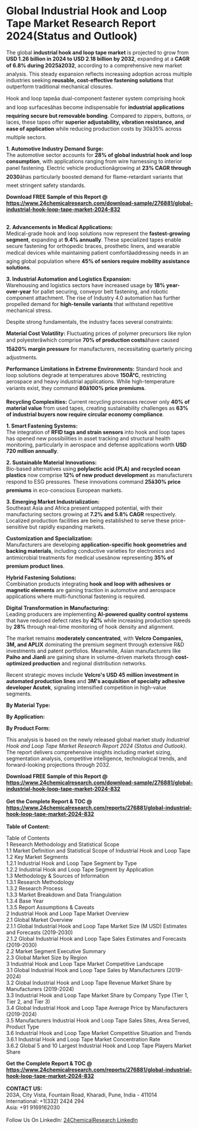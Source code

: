 <h1>Global Industrial Hook and Loop Tape Market Research Report 2024(Status and Outlook)</h1><p>The global <strong>industrial hook and loop tape market</strong> is projected to grow from <strong>USD 1.26 billion in 2024 to USD 2.18 billion by 2032</strong>, expanding at a <strong>CAGR of 6.8% during 2025â2032</strong>, according to a comprehensive new market analysis. This steady expansion reflects increasing adoption across multiple industries seeking <strong>reusable, cost-effective fastening solutions</strong> that outperform traditional mechanical closures.</p><p>Hook and loop tapeâa dual-component fastener system comprising hook and loop surfacesâhas become indispensable for <strong>industrial applications requiring secure but removable bonding</strong>. Compared to zippers, buttons, or laces, these tapes offer <strong>superior adjustability, vibration resistance, and ease of application</strong> while reducing production costs by 30â35% across multiple sectors.</p><p><strong>1. Automotive Industry Demand Surge:</strong><br>
The automotive sector accounts for <strong>28% of global industrial hook and loop consumption</strong>, with applications ranging from wire harnessing to interior panel fastening. Electric vehicle productionâgrowing at <strong>23% CAGR through 2030</strong>âhas particularly boosted demand for flame-retardant variants that meet stringent safety standards.</p><div><b>Download FREE Sample of this Report @ 
            <a href="https://www.24chemicalresearch.com/download-sample/276881/global-industrial-hook-loop-tape-market-2024-832">
            https://www.24chemicalresearch.com/download-sample/276881/global-industrial-hook-loop-tape-market-2024-832</a></b></div><br><p><strong>2. Advancements in Medical Applications:</strong><br>
Medical-grade hook and loop solutions now represent the <strong>fastest-growing segment</strong>, expanding at <strong>9.4% annually</strong>. These specialized tapes enable secure fastening for orthopedic braces, prosthetic liners, and wearable medical devices while maintaining patient comfortâaddressing needs in an aging global population where <strong>45% of seniors require mobility assistance solutions</strong>.</p><p><strong>3. Industrial Automation and Logistics Expansion:</strong><br>
Warehousing and logistics sectors have increased usage by <strong>18% year-over-year</strong> for pallet securing, conveyor belt fastening, and robotic component attachment. The rise of Industry 4.0 automation has further propelled demand for <strong>high-tensile variants</strong> that withstand repetitive mechanical stress.</p><p>Despite strong fundamentals, the industry faces several constraints:</p><p><strong>Material Cost Volatility:</strong> Fluctuating prices of polymer precursors like nylon and polyesterâwhich comprise <strong>70% of production costs</strong>âhave caused <strong>15â20% margin pressure</strong> for manufacturers, necessitating quarterly pricing adjustments.</p><p><strong>Performance Limitations in Extreme Environments:</strong> Standard hook and loop solutions degrade at temperatures above <strong>150Â°C</strong>, restricting aerospace and heavy industrial applications. While high-temperature variants exist, they command <strong>80â100% price premiums</strong>.</p><p><strong>Recycling Complexities:</strong> Current recycling processes recover only <strong>40% of material value</strong> from used tapes, creating sustainability challenges as <strong>63% of industrial buyers now require circular economy compliance</strong>.</p><p><strong>1. Smart Fastening Systems:</strong><br>
The integration of <strong>RFID tags and strain sensors</strong> into hook and loop tapes has opened new possibilities in asset tracking and structural health monitoring, particularly in aerospace and defense applications worth <strong>USD 720 million annually</strong>.</p><p><strong>2. Sustainable Material Innovations:</strong><br>
Bio-based alternatives using <strong>polylactic acid (PLA) and recycled ocean plastics</strong> now comprise <strong>12% of new product development</strong> as manufacturers respond to ESG pressures. These innovations command <strong>25â30% price premiums</strong> in eco-conscious European markets.</p><p><strong>3. Emerging Market Industrialization:</strong><br>
Southeast Asia and Africa present untapped potential, with their manufacturing sectors growing at <strong>7.2% and 5.8% CAGR</strong> respectively. Localized production facilities are being established to serve these price-sensitive but rapidly expanding markets.</p><p><strong>Customization and Specialization:</strong><br>
	Manufacturers are developing <strong>application-specific hook geometries and backing materials</strong>, including conductive varieties for electronics and antimicrobial treatments for medical usesânow representing <strong>35% of premium product lines</strong>.</p><p><strong>Hybrid Fastening Solutions:</strong><br>
	Combination products integrating <strong>hook and loop with adhesives or magnetic elements</strong> are gaining traction in automotive and aerospace applications where multi-functional fastening is required.</p><p><strong>Digital Transformation in Manufacturing:</strong><br>
	Leading producers are implementing <strong>AI-powered quality control systems</strong> that have reduced defect rates by <strong>42%</strong> while increasing production speeds by <strong>28%</strong> through real-time monitoring of hook density and alignment.</p><p>The market remains <strong>moderately concentrated</strong>, with <strong>Velcro Companies, 3M, and APLIX</strong> dominating the premium segment through extensive R&amp;D investments and patent portfolios. Meanwhile, Asian manufacturers like <strong>Paiho and Jianli</strong> are gaining share in volume-driven markets through <strong>cost-optimized production</strong> and regional distribution networks.</p><p>Recent strategic moves include <strong>Velcro's USD 45 million investment in automated production lines</strong> and <strong>3M's acquisition of specialty adhesive developer Acutek</strong>, signaling intensified competition in high-value segments.</p><p><strong>By Material Type:</strong></p><p><strong>By Application:</strong></p><p><strong>By Product Form:</strong></p><p>This analysis is based on the newly released global market study <em>Industrial Hook and Loop Tape Market Research Report 2024 (Status and Outlook)</em>. The report delivers comprehensive insights including market sizing, segmentation analysis, competitive intelligence, technological trends, and forward-looking projections through 2032.</p><div><b>Download FREE Sample of this Report @ 
            <a href="https://www.24chemicalresearch.com/download-sample/276881/global-industrial-hook-loop-tape-market-2024-832">
            https://www.24chemicalresearch.com/download-sample/276881/global-industrial-hook-loop-tape-market-2024-832</a></b></div><br><div><b>Get the Complete Report & TOC @ 
            <a href="https://www.24chemicalresearch.com/reports/276881/global-industrial-hook-loop-tape-market-2024-832">
            https://www.24chemicalresearch.com/reports/276881/global-industrial-hook-loop-tape-market-2024-832</a></b></div><br>
            <b>Table of Content:</b><p>Table of Contents<br />
1 Research Methodology and Statistical Scope<br />
1.1 Market Definition and Statistical Scope of Industrial Hook and Loop Tape<br />
1.2 Key Market Segments<br />
1.2.1 Industrial Hook and Loop Tape Segment by Type<br />
1.2.2 Industrial Hook and Loop Tape Segment by Application<br />
1.3 Methodology & Sources of Information<br />
1.3.1 Research Methodology<br />
1.3.2 Research Process<br />
1.3.3 Market Breakdown and Data Triangulation<br />
1.3.4 Base Year<br />
1.3.5 Report Assumptions & Caveats<br />
2 Industrial Hook and Loop Tape Market Overview<br />
2.1 Global Market Overview<br />
2.1.1 Global Industrial Hook and Loop Tape Market Size (M USD) Estimates and Forecasts (2019-2030)<br />
2.1.2 Global Industrial Hook and Loop Tape Sales Estimates and Forecasts (2019-2030)<br />
2.2 Market Segment Executive Summary<br />
2.3 Global Market Size by Region<br />
3 Industrial Hook and Loop Tape Market Competitive Landscape<br />
3.1 Global Industrial Hook and Loop Tape Sales by Manufacturers (2019-2024)<br />
3.2 Global Industrial Hook and Loop Tape Revenue Market Share by Manufacturers (2019-2024)<br />
3.3 Industrial Hook and Loop Tape Market Share by Company Type (Tier 1, Tier 2, and Tier 3)<br />
3.4 Global Industrial Hook and Loop Tape Average Price by Manufacturers (2019-2024)<br />
3.5 Manufacturers Industrial Hook and Loop Tape Sales Sites, Area Served, Product Type<br />
3.6 Industrial Hook and Loop Tape Market Competitive Situation and Trends<br />
3.6.1 Industrial Hook and Loop Tape Market Concentration Rate<br />
3.6.2 Global 5 and 10 Largest Industrial Hook and Loop Tape Players Market Share </p><div><b>Get the Complete Report & TOC @ 
            <a href="https://www.24chemicalresearch.com/reports/276881/global-industrial-hook-loop-tape-market-2024-832">
            https://www.24chemicalresearch.com/reports/276881/global-industrial-hook-loop-tape-market-2024-832</a></b></div><br><b>CONTACT US:</b><br>
            203A, City Vista, Fountain Road, Kharadi, Pune, India - 411014<br>
            International: +1(332) 2424 294<br>
            Asia: +91 9169162030 <br><br>
            Follow Us On LinkedIn: <a href="https://www.linkedin.com/company/24chemicalresearch/">24ChemicalResearch LinkedIn</a>